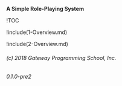 

**A Simple Role-Playing System**

!TOC

!include(1-Overview.md)

!include(2-Overview.md)

###### (c) 2018 Gateway Programming School, Inc.

###### 0.1.0-pre2
